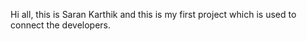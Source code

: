 Hi all, this is Saran Karthik and this is my first project which is used to connect the developers. 
